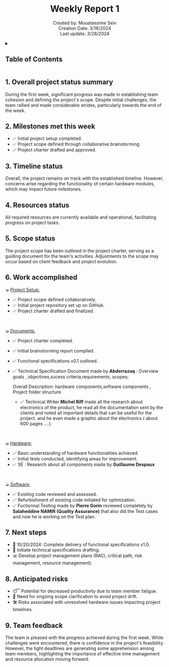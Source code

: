 <h1 align="center">Weekly Report 1</h1>

<p align="center">
Created by: Mouatassime Seiv <br> Creation Date: 3/18/2024 <br> Last update: 3/28/2024
</p>

<details>
<summary>

## Table of Contents

</summary>

- [Table of Contents](#table-of-contents)
- [1. Overall project status summary](#1-overall-project-status-summary)
- [2. Milestones met this week](#2-milestones-met-this-week)
- [3. Timeline status](#3-timeline-status)
- [4. Resources status](#4-resources-status)
- [5. Scope status](#5-scope-status)
- [6. Work accomplished](#6-work-accomplished)
- [7. Next steps](#7-next-steps)
- [8. Anticipated risks](#8-anticipated-risks)
- [9. Team feedback](#9-team-feedback)

</details>

## 1. Overall project status summary

During the first week, significant progress was made in establishing team cohesion and defining the project's scope. Despite initial challenges, the team rallied and made considerable strides, particularly towards the end of the week.

## 2. Milestones met this week

- ✅ Initial project setup completed.
- ✅ Project scope defined through collaborative brainstorming.
- ✅ Project charter drafted and approved.

## 3. Timeline status

Overall, the project remains on track with the established timeline. However, concerns arise regarding the functionality of certain hardware modules, which may impact future milestones.

## 4. Resources status

All required resources are currently available and operational, facilitating progress on project tasks.

## 5. Scope status

The project scope has been outlined in the project charter, serving as a guiding document for the team's activities. Adjustments to the scope may occur based on client feedback and project evolution.

## 6. Work accomplished

➭ <ins>Project Setup:</ins>

- ✅ Project scope defined collaboratively.
- ✅ Initial project repository set up on GitHub.
- ✅ Project charter drafted and finalized.


<br>

➭ <ins>Documents:</ins>

- ✅ Project charter completed.
- ✅ Initial brainstorming report compiled.
- ✅ Functional specifications v0.1 outlined.
- ✅     Technical Specification Document made by **Abderrazaq** :
    Overview goals , objectives,sucess criteria,requirements, scopes;

    Overall Description: hardware components,software components , Project folder structure.
    
    - ✅  Technical Writer **Michel Riff** made all the research about electronics of the product, he read all the documentation sent by the clients and noted all important details that can be useful for the project. and he even made a graphic about the electronics ( about 600 pages ....).

<br>

➭ <ins>Hardware:</ins>

- ✅ Basic understanding of hardware functionalities achieved.
- ✅ Initial tests conducted, identifying areas for improvement.
- ✅ SE : Research about all components made by **Guillaume Despaux**

<br>

➭ <ins>Software:</ins>

- ✅ Existing code reviewed and assessed.
- ✅ Refurbishment of existing code initiated for optimization.
- ✅ Fuctionnal Testing made by **Pierre Gorin** reviewed completely by **Salaheddine NAMIR (Quality Assurance)** that also did the Test cases and now he is working on the Test plan.

## 7. Next steps

- 📅 10/20/2024: Complete delivery of functional specifications v1.0.
- 📝 Initiate technical specifications drafting.
- 📊 Develop project management plans (RACI, critical path, risk management, resource management).

## 8. Anticipated risks

- 😴 Potential for decreased productivity due to team member fatigue.
- 🎯 Need for ongoing scope clarification to avoid project drift.
- 🛠️ Risks associated with unresolved hardware issues impacting project timelines.

## 9. Team feedback

The team is pleased with the progress achieved during the first week. While challenges were encountered, there is confidence in the project's feasibility. However, the tight deadlines are generating some apprehension among team members, highlighting the importance of effective time management and resource allocation moving forward.
